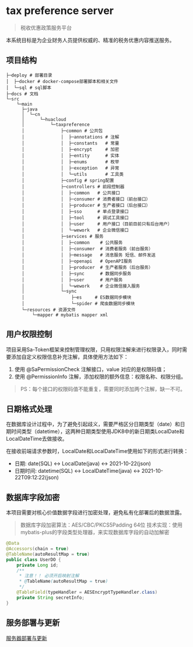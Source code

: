 # tax preference server 
> 税收优惠政策服务平台

本系统目标是为企业财务人员提供权威的、精准的税务优惠内容推送服务。

## 项目结构

```shell
├─deploy # 部署目录                                             
│  ├─docker # docker-compose部署脚本和相关文件
│  └─sql # sql脚本
├─docs # 文档
└─src
    └─main
      ├─java
      │  └─cn
      │      └─huacloud
      │          └─taxpreference
      │              ├─common # 公共包
      │              │  ├─annotations # 注解
      │              │  ├─constants   # 常量
      │              │  ├─encrypt     # 加密
      │              │  ├─entity      # 实体
      │              │  ├─enums       # 枚举
      │              │  ├─exception   # 异常
      │              │  └─utils       # 工具类
      │              ├─config # spring配置
      │              ├─controllers # 前段控制器
      │              │  ├─common   # 公共接口
      │              │  ├─consumer # 消费者接口（前台接口）
      │              │  ├─producer # 生产者接口（后台接口）
      │              │  ├─sso      # 单点登录接口
      │              │  ├─tool     # 调试工具接口
      │              │  ├─user     # 用户接口（目前目前只有后台用户）
      │              │  └─wework   # 企业微信接口
      │              ├─services # 服务
      │              │  ├─common    # 公共服务
      │              │  ├─consumer  # 消费者服务（前台服务）
      │              │  ├─message   # 消息服务 短信、邮件发送
      │              │  ├─openapi   # OpenAPI服务
      │              │  ├─producer  # 生产者服务（后台服务）
      │              │  ├─sync      # 数据同步服务
      │              │  ├─user      # 用户服务
      │              │  └─wework    # 企业微信接入服务
      │              └─sync
      │                  ├─es     # ES数据同步模块
      │                  └─spider # 爬虫数据同步模块
      └─resources # 资源文件
          └─mapper # mybatis mapper xml
```

## 用户权限控制

项目采用Sa-Token框架来控制管理权限，只用权限注解来进行权限录入，同时需要添加自定义权限信息补充注解，具体使用方法如下：

1. 使用 @SaPermissionCheck 注解接口，value 对应的是权限码值；
2. 使用 @PermissionInfo 注解，添加权限的额外信息：权限名称、权限分组。

> PS：每个接口的权限码值不能重复，需要同时添加两个注解，缺一不可。

## 日期格式处理

在数据库设计过程中，为了避免引起歧义，需要严格区分日期类型（date）和日期时间类型（datetime），这两种日期类型使用JDK8中的新日期类LocalDate和LocalDateTime去做接收。

在接收前端请求参数时，LocalDate和LocalDateTime使用如下的形式进行转换：

* 日期: date(SQL) <-> LocalDate(java) <-> 2021-10-22(json)
* 日期时间: datetime(SQL) <-> LocalDateTime(java) <-> 2021-10-22T09:12:22(json)

## 数据库字段加密

本项目需要对核心价值数据字段进行加密处理，避免私有化部署后的数据泄露。

> 数据库字段加密算法：AES/CBC/PKCS5Padding 64位
> 技术实现：使用mybatis-plus的字段类型处理器，来实现数据库字段的自动加解密

```java
@Data
@Accessors(chain = true)
@TableName(autoResultMap = true)
public class UserDO {
    private Long id;
    /**
     * 注意！！ 必须开启映射注解
     * @TableName(autoResultMap = true)
     */
    @TableField(typeHandler = AESEncryptTypeHandler.class)
    private String secretInfo;
}
```

## 服务部署与更新
[服务器部署与更新](docs/deploy.md)
